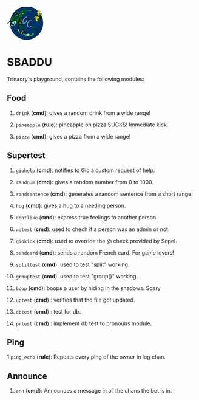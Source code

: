 ![alt text](https://github.com/giovannetor/Trinacry/blob/main/perlogo_small.png)

# SBADDU

Trinacry's playground, contains the following modules:

## Food

1. `drink` (**cmd**): gives a random drink from a wide range! 

2. `pineapple` (**rule**): pineapple on pizza SUCKS! Immediate kick. 

3. `pizza` (**cmd**): gives a pizza from a wide range!

## Supertest

1. `giohelp` (**cmd**): notifies to Gio a custom request of help. 
2. `randnum` (**cmd**): gives a random number from 0 to 1000. 
3. `randsentence` (**cmd**): generates a random sentence from a short range. 

4. `hug` (**cmd**): gives a hug to a needing person. 

5. `dontlike` (**cmd**): express true feelings to another person. 

6. `adtest` (**cmd**): used to chech if a person was an admin or not. 

7. `giokick` (**cmd**): used to override the @ check provided by Sopel. 

8. `sendcard` (**cmd**): sends a random French card. For game lovers! 

9. `splittest` (**cmd**): used to test "split" working. 

10. `grouptest` (**cmd**): used to test "group()" working.

11. `boop` (**cmd**): boops a user by hiding in the shadows. Scary

13. `uptest` (**cmd**) : verifies that the file got updated.

15. `dbtest` (**cmd**) : test for db.

17. `prtest` (**cmd**) : implement db test to pronouns module.


## Ping

1.`ping_echo` (**rule**): Repeats every ping of the owner in log chan.

## Announce

1. `ann` (**cmd**): Announces a message in all the chans the bot is in. 
